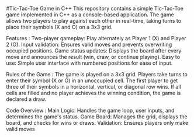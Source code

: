 #Tic-Tac-Toe Game in C++
This repository contains a simple Tic-Tac-Toe game implemented in C++ as a console-based application. The game allows two players to play against each other in real-time, taking turns to place their symbols (X and O) on a 3x3 grid.

Features :
Two-player gameplay: Play alternately as Player 1 (X) and Player 2 (O).
Input validation: Ensures valid moves and prevents overwriting occupied positions.
Game status updates: Displays the board after every move and announces the result (win, draw, or continue playing).
Easy to use: Simple user interface with numbered positions for ease of input.

Rules of the Game :
The game is played on a 3x3 grid.
Players take turns to enter their symbol (X or O) in an unoccupied cell.
The first player to get three of their symbols in a horizontal, vertical, or diagonal row wins.
If all cells are filled and no player achieves the winning condition, the game is declared a draw.

Code Overview :
Main Logic: Handles the game loop, user inputs, and determines the game's status.
Game Board: Manages the grid, displays the board, and checks for wins or draws.
Validation: Ensures players only make valid moves

